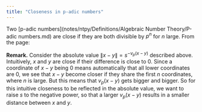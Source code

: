 ```yaml
---
title: "Closeness in p-adic numbers"
---
```


Two [p-adic numbers](notes/ntpy/Definitions/Algebraic Number Theory/P-adic numbers.md) are close if they are both divisible by $p^n$ for $n$ large. From the page:

**Remark.** Consider the absolute value $\|x-y\|=s^{-v_p(x-y)}$ described above. Intuitively, $x$ and $y$ are close if their difference is close to $0$. Since a coordinate of $x-y$ being 0 means automatically that all lower coordinates are 0, we see that $x-y$ become closer if they share the first $n$ coordinates, where $n$ is large. But this means that $v_p(x-y)$ gets bigger and bigger. So for this intuitive closeness to be reflected in the absolute value, we want to raise $s$ to the negative power, so that a larger $v_p(x-y)$ results in a smaller distance between $x$ and $y$.
